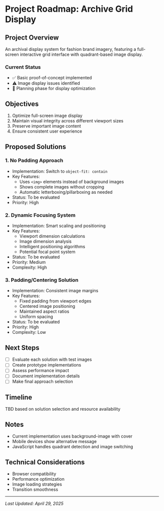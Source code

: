 # Project Roadmap: Archive Grid Display

## Project Overview
An archival display system for fashion brand imagery, featuring a full-screen interactive grid interface with quadrant-based image display.

### Current Status
- ✅ Basic proof-of-concept implemented
- ⚠️ Image display issues identified
- 📅 Planning phase for display optimization

## Objectives
1. Optimize full-screen image display
2. Maintain visual integrity across different viewport sizes
3. Preserve important image content
4. Ensure consistent user experience

## Proposed Solutions

### 1. No Padding Approach
- Implementation: Switch to `object-fit: contain`
- Key Features:
  - Uses `<img>` elements instead of background images
  - Shows complete images without cropping
  - Automatic letterboxing/pillarboxing as needed
- Status: To be evaluated
- Priority: High

### 2. Dynamic Focusing System
- Implementation: Smart scaling and positioning
- Key Features:
  - Viewport dimension calculations
  - Image dimension analysis
  - Intelligent positioning algorithms
  - Potential focal point system
- Status: To be evaluated
- Priority: Medium
- Complexity: High

### 3. Padding/Centering Solution
- Implementation: Consistent image margins
- Key Features:
  - Fixed padding from viewport edges
  - Centered image positioning
  - Maintained aspect ratios
  - Uniform spacing
- Status: To be evaluated
- Priority: High
- Complexity: Low

## Next Steps
- [ ] Evaluate each solution with test images
- [ ] Create prototype implementations
- [ ] Assess performance impact
- [ ] Document implementation details
- [ ] Make final approach selection

## Timeline
TBD based on solution selection and resource availability

## Notes
- Current implementation uses background-image with cover
- Mobile devices show alternative message
- JavaScript handles quadrant detection and image switching

## Technical Considerations
- Browser compatibility
- Performance optimization
- Image loading strategies
- Transition smoothness

---
*Last Updated: April 29, 2025*